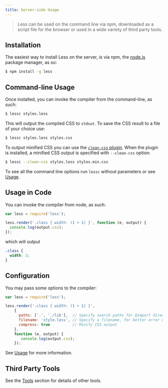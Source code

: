 ```yaml
---
title: Server-side Usage
---
```


> Less can be used on the command line via npm, downloaded as a script file for the browser or used in a wide variety of third party tools.

## Installation

The easiest way to install Less on the server, is via npm, the [node.js](http://nodejs.org/) package manager, as so:

```bash
$ npm install -g less
```

## Command-line Usage

Once installed, you can invoke the compiler from the command-line, as such:

```bash
$ lessc styles.less
```

This will output the compiled CSS to `stdout`. To save the CSS result to a file of your choice use:

```bash
$ lessc styles.less styles.css
```

To output minified CSS you can use the [`clean-css` plugin](https://github.com/less/less-plugin-clean-css). When the plugin is installed, a minified CSS output is specified with `--clean-css` option: 

```bash
$ lessc --clean-css styles.less styles.min.css
```

To see all the command line options run `lessc` without parameters or see [Usage](TODO).

## Usage in Code

You can invoke the compiler from node, as such:

```js
var less = require('less');

less.render('.class { width: (1 + 1) }', function (e, output) {
  console.log(output.css);
});
```

which will output

```css
.class {
  width: 2;
}
```

## Configuration

You may pass some options to the compiler:

```js
var less = require('less');

less.render('.class { width: (1 + 1) }',
    {
      paths: ['.', './lib'],  // Specify search paths for @import directives
      filename: 'style.less', // Specify a filename, for better error messages
      compress: true          // Minify CSS output
    },
    function (e, output) {
       console.log(output.css);
    });
```

See [Usage](#less-options) for more information.

## Third Party Tools

See the [Tools](../tools/) section for details of other tools.

